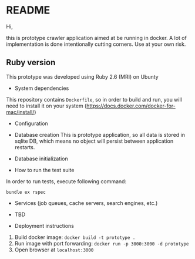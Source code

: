 # README

Hi,

this is prototype crawler application aimed at be running in docker. A lot of implementation is done intentionally cutting corners. Use at your own risk.

## Ruby version
 This prototype was developed using Ruby 2.6 (MRI) on Ubunty

* System dependencies

This repository contains `Dockerfile`, so in order to build and run, you will need to install it on your system (https://docs.docker.com/docker-for-mac/install/)

* Configuration

* Database creation
This is prototype application, so all data is stored in sqlite DB, which means no object will persist between application restarts.

* Database initialization

* How to run the test suite

In order to run tests, execute following command:

`bundle ex rspec`

* Services (job queues, cache servers, search engines, etc.)
- TBD

* Deployment instructions
1. Build docker image:
`docker build -t prototype .`
2. Run image with port forwarding:
`docker run -p 3000:3000 -d prototype`
3. Open browser at `localhost:3000`


